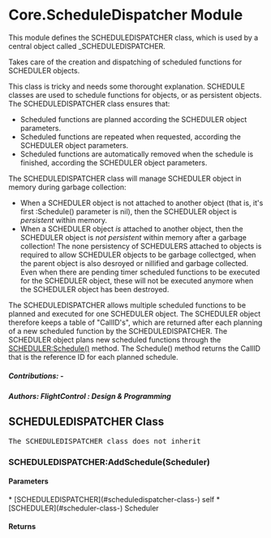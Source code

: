 # Core.ScheduleDispatcher Module
This module defines the SCHEDULEDISPATCHER class, which is used by a central object called _SCHEDULEDISPATCHER.



Takes care of the creation and dispatching of scheduled functions for SCHEDULER objects.

This class is tricky and needs some thorought explanation.
SCHEDULE classes are used to schedule functions for objects, or as persistent objects.
The SCHEDULEDISPATCHER class ensures that:

- Scheduled functions are planned according the SCHEDULER object parameters.
- Scheduled functions are repeated when requested, according the SCHEDULER object parameters.
- Scheduled functions are automatically removed when the schedule is finished, according the SCHEDULER object parameters.

The SCHEDULEDISPATCHER class will manage SCHEDULER object in memory during garbage collection:
- When a SCHEDULER object is not attached to another object (that is, it's first :Schedule() parameter is nil), then the SCHEDULER
object is _persistent_ within memory.
- When a SCHEDULER object *is* attached to another object, then the SCHEDULER object is _not persistent_ within memory after a garbage collection!
The none persistency of SCHEDULERS attached to objects is required to allow SCHEDULER objects to be garbage collectged, when the parent object is also desroyed or nillified and garbage collected.
Even when there are pending timer scheduled functions to be executed for the SCHEDULER object,
these will not be executed anymore when the SCHEDULER object has been destroyed.

The SCHEDULEDISPATCHER allows multiple scheduled functions to be planned and executed for one SCHEDULER object.
The SCHEDULER object therefore keeps a table of "CallID's", which are returned after each planning of a new scheduled function by the SCHEDULEDISPATCHER.
The SCHEDULER object plans new scheduled functions through the [SCHEDULER:Schedule()](#scheduler-schedule-schedulerobject-schedulerfunction-schedulerarguments-start-repeat-randomizefactor-stop) method.
The Schedule() method returns the CallID that is the reference ID for each planned schedule.





#####  Contributions: -
#####  Authors: FlightControl : Design & Programming

## SCHEDULEDISPATCHER Class
<pre>
The SCHEDULEDISPATCHER class does not inherit
</pre>


### SCHEDULEDISPATCHER:AddSchedule(Scheduler)

<h4> Parameters </h4>
* [SCHEDULEDISPATCHER](#scheduledispatcher-class-)
self
* [SCHEDULER](#scheduler-class-) Scheduler

<h4> Returns </h4>

